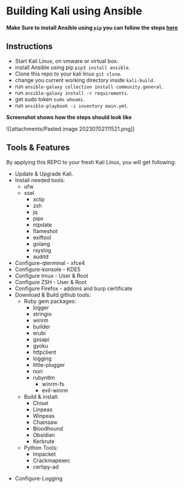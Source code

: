 
# Building Kali using Ansible

**Make Sure to install Ansible using `pip` you can follow the steps [here](https://docs.ansible.com/ansible/2.9/installation_guide/intro_installation.html#installing-ansible-with-pip)**

## Instructions

- Start Kali Linux, on vmware or virtual box. 
- install Ansible using pip `pip3 install ansible`.
- Clone this repo to your kali linux `git clone`.
- change you current working directory inside `kali-build`.
- run `ansible-galaxy collection install community.general`.
- run `ansible-galaxy install -r requirements`.
- get sudo token `sudo whoami`.
- run `ansible-playbook -i inventory main.yml`.

**Screenshot shows how the steps should look like**

![[attachments/Pasted image 20230702111521.png]]

## Tools & Features

By applying this REPO to your fresh Kali Linux, you will get following:
- Update & Upgrade Kali.
- Install needed tools:
	- ufw
	- xsel
       - xclip
       - zsh
       - jq
       - pipx
       - ntpdate
       - flameshot
       - exiftool
       - golang
       - rsyslog
       - auditd
- Configure-qterminal - xfce4 
- Configure-konsole - KDE5
- Configure tmux - User & Root
- Configure ZSH - User & Root
- Configure Firefox - addons and burp certificate
- Download & Build github tools:
	- Ruby gem packages:
		- logger
		- stringio
		- winrm
		- builder
		- erubi
		- gssapi
		- gyoku
		- httpclient
		- logging
		- little-plugger
		- nori
		- rubyntlm
	       - winrm-fs
	       - evil-winrm
	 * Build & install:
		 * Chisel
		 * Linpeas
		 * Winpeas
		 * Chainsaw
		 * Bloodhound
		 * Obsidian
		 * Kerbrute
	 * Python Tools:
		 * Impacket
		 * Crackmapexec
		 * certipy-ad
* Configure-Logging

